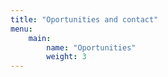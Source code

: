 ```yaml
---
title: "Oportunities and contact"
menu: 
    main:
        name: "Oportunities"
        weight: 3
---
```

